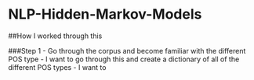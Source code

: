 # NLP-Hidden-Markov-Models


##How I worked through this

###Step 1
    - Go through the corpus and become familiar with the different POS type
    - I want to go through this and create a dictionary of all of the different POS types
    - I want to 
 